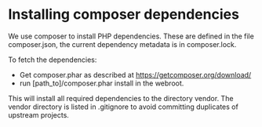 Installing composer dependencies
================================

We use composer to install PHP dependencies. These are defined in the
file composer.json, the current dependency metadata is in composer.lock.

To fetch the dependencies:

* Get composer.phar as described at
  https://getcomposer.org/download/
* run [path_to]/composer.phar install in the webroot.

This will install all required dependencies to the directory vendor.
The vendor directory is listed in .gitignore to avoid committing
duplicates of upstream projects.
